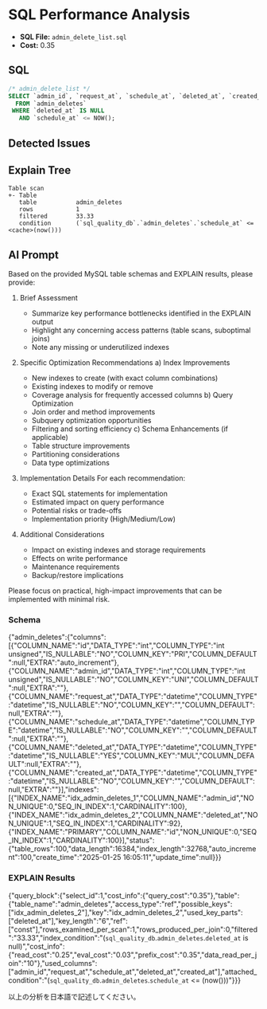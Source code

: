 # SQL Performance Analysis
- **SQL File:** `admin_delete_list.sql`
- **Cost:** 0.35

## SQL
```sql
/* admin_delete_list */
SELECT `admin_id`, `request_at`, `schedule_at`, `deleted_at`, `created_at`
  FROM `admin_deletes`
 WHERE `deleted_at` IS NULL
   AND `schedule_at` <= NOW();

```

## Detected Issues


## Explain Tree
```
Table scan
+- Table
   table           admin_deletes
   rows            1
   filtered        33.33
   condition       (`sql_quality_db`.`admin_deletes`.`schedule_at` <= <cache>(now()))
```

## AI Prompt
Based on the provided MySQL table schemas and EXPLAIN results, please provide:

1. Brief Assessment
   - Summarize key performance bottlenecks identified in the EXPLAIN output
   - Highlight any concerning access patterns (table scans, suboptimal joins)
   - Note any missing or underutilized indexes

2. Specific Optimization Recommendations
   a) Index Improvements
      - New indexes to create (with exact column combinations)
      - Existing indexes to modify or remove
      - Coverage analysis for frequently accessed columns
   b) Query Optimization
      - Join order and method improvements
      - Subquery optimization opportunities
      - Filtering and sorting efficiency
   c) Schema Enhancements (if applicable)
      - Table structure improvements
      - Partitioning considerations
      - Data type optimizations

3. Implementation Details
   For each recommendation:
     - Exact SQL statements for implementation
     - Estimated impact on query performance
     - Potential risks or trade-offs
     - Implementation priority (High/Medium/Low)

4. Additional Considerations
   - Impact on existing indexes and storage requirements
   - Effects on write performance
   - Maintenance requirements
   - Backup/restore implications

Please focus on practical, high-impact improvements that can be implemented with minimal risk.

### Schema
{"admin_deletes":{"columns":[{"COLUMN_NAME":"id","DATA_TYPE":"int","COLUMN_TYPE":"int unsigned","IS_NULLABLE":"NO","COLUMN_KEY":"PRI","COLUMN_DEFAULT":null,"EXTRA":"auto_increment"},{"COLUMN_NAME":"admin_id","DATA_TYPE":"int","COLUMN_TYPE":"int unsigned","IS_NULLABLE":"NO","COLUMN_KEY":"UNI","COLUMN_DEFAULT":null,"EXTRA":""},{"COLUMN_NAME":"request_at","DATA_TYPE":"datetime","COLUMN_TYPE":"datetime","IS_NULLABLE":"NO","COLUMN_KEY":"","COLUMN_DEFAULT":null,"EXTRA":""},{"COLUMN_NAME":"schedule_at","DATA_TYPE":"datetime","COLUMN_TYPE":"datetime","IS_NULLABLE":"NO","COLUMN_KEY":"","COLUMN_DEFAULT":null,"EXTRA":""},{"COLUMN_NAME":"deleted_at","DATA_TYPE":"datetime","COLUMN_TYPE":"datetime","IS_NULLABLE":"YES","COLUMN_KEY":"MUL","COLUMN_DEFAULT":null,"EXTRA":""},{"COLUMN_NAME":"created_at","DATA_TYPE":"datetime","COLUMN_TYPE":"datetime","IS_NULLABLE":"NO","COLUMN_KEY":"","COLUMN_DEFAULT":null,"EXTRA":""}],"indexes":[{"INDEX_NAME":"idx_admin_deletes_1","COLUMN_NAME":"admin_id","NON_UNIQUE":0,"SEQ_IN_INDEX":1,"CARDINALITY":100},{"INDEX_NAME":"idx_admin_deletes_2","COLUMN_NAME":"deleted_at","NON_UNIQUE":1,"SEQ_IN_INDEX":1,"CARDINALITY":92},{"INDEX_NAME":"PRIMARY","COLUMN_NAME":"id","NON_UNIQUE":0,"SEQ_IN_INDEX":1,"CARDINALITY":100}],"status":{"table_rows":100,"data_length":16384,"index_length":32768,"auto_increment":100,"create_time":"2025-01-25 16:05:11","update_time":null}}}

### EXPLAIN Results
{"query_block":{"select_id":1,"cost_info":{"query_cost":"0.35"},"table":{"table_name":"admin_deletes","access_type":"ref","possible_keys":["idx_admin_deletes_2"],"key":"idx_admin_deletes_2","used_key_parts":["deleted_at"],"key_length":"6","ref":["const"],"rows_examined_per_scan":1,"rows_produced_per_join":0,"filtered":"33.33","index_condition":"(`sql_quality_db`.`admin_deletes`.`deleted_at` is null)","cost_info":{"read_cost":"0.25","eval_cost":"0.03","prefix_cost":"0.35","data_read_per_join":"10"},"used_columns":["admin_id","request_at","schedule_at","deleted_at","created_at"],"attached_condition":"(`sql_quality_db`.`admin_deletes`.`schedule_at` <= <cache>(now()))"}}}

以上の分析を日本語で記述してください。